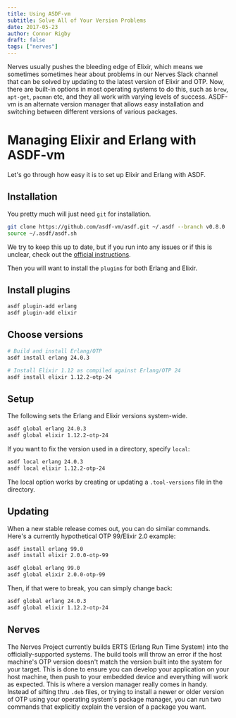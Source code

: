 ```yaml
---
title: Using ASDF-vm
subtitle: Solve All of Your Version Problems
date: 2017-05-23
author: Connor Rigby
draft: false
tags: ["nerves"]
---
```


Nerves usually pushes the bleeding edge of Elixir, which means we sometimes
sometimes hear about problems in our Nerves Slack channel that can be solved by
updating to the latest version of Elixir and OTP. Now, there are built-in
options in most operating systems to do this, such as `brew`, `apt-get`,
`pacman` etc, and they all work with varying levels of success. ASDF-vm is an
alternate version manager that allows easy installation and switching between
different versions of various packages.

<!--more-->

# Managing Elixir and Erlang with ASDF-vm

Let's go through how easy it is to set up Elixir and Erlang with ASDF.

## Installation

You pretty much will just need `git` for installation.

```sh
git clone https://github.com/asdf-vm/asdf.git ~/.asdf --branch v0.8.0
source ~/.asdf/asdf.sh
```

We try to keep this up to date, but if you run into any issues or if this is
unclear, check out the [official instructions](https://asdf-vm.com/#/core-manage-asdf-vm).

Then you will want to install the `plugin`s for both Erlang and Elixir.

## Install plugins

```sh
asdf plugin-add erlang
asdf plugin-add elixir
```

## Choose versions

```sh
# Build and install Erlang/OTP
asdf install erlang 24.0.3

# Install Elixir 1.12 as compiled against Erlang/OTP 24
asdf install elixir 1.12.2-otp-24
```

## Setup

The following sets the Erlang and Elixir versions system-wide.

```sh
asdf global erlang 24.0.3
asdf global elixir 1.12.2-otp-24
```

If you want to fix the version used in a directory, specify `local`:

```sh
asdf local erlang 24.0.3
asdf local elixir 1.12.2-otp-24
```

The local option works by creating or updating a `.tool-versions` file in
the directory.

## Updating

When a new stable release comes out, you can do similar commands. Here's a
currently hypothetical OTP 99/Elixir 2.0 example:

```sh
asdf install erlang 99.0
asdf install elixir 2.0.0-otp-99

asdf global erlang 99.0
asdf global elixir 2.0.0-otp-99
```

Then, if that were to break, you can simply change back:

```sh
asdf global erlang 24.0.3
asdf global elixir 1.12.2-otp-24
```

## Nerves

The Nerves Project currently builds ERTS (Erlang Run Time System) into the
officially-supported systems. The build tools will throw an error if the host
machine's OTP version doesn't match the version built into the system for your
target.  This is done to ensure you can develop your application on your host
machine, then push to your embedded device and everything will work as expected.
This is where a version manager really comes in handy. Instead of sifting thru
`.deb` files, or trying to install a newer or older version of OTP using your
operating system's package manager, you can run two commands that explicitly
explain the version of a package you want.
